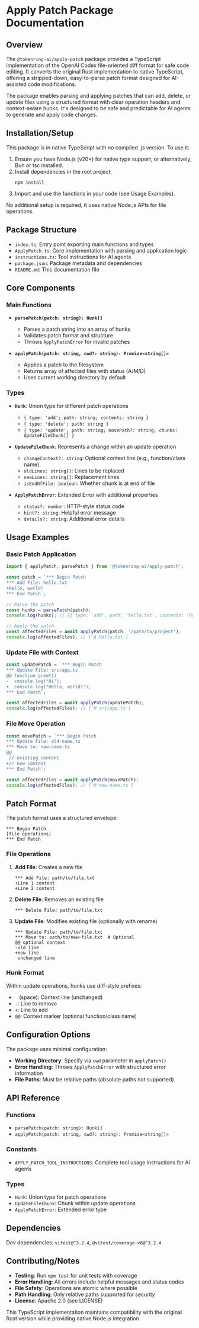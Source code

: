 # Apply Patch Package Documentation

## Overview

The `@tokenring-ai/apply-patch` package provides a TypeScript implementation of the OpenAI Codex file-oriented diff format for safe code editing. It converts the original Rust implementation to native TypeScript, offering a stripped-down, easy-to-parse patch format designed for AI-assisted code modifications.

The package enables parsing and applying patches that can add, delete, or update files using a structured format with clear operation headers and context-aware hunks. It's designed to be safe and predictable for AI agents to generate and apply code changes.

## Installation/Setup

This package is in native TypeScript with no compiled .js version. To use it:

1. Ensure you have Node.js (v20+) for native type support, or alternatively, Bun or tsc installed.
2. Install dependencies in the root project:
   ```
   npm install
   ```
3. Import and use the functions in your code (see Usage Examples).

No additional setup is required; it uses native Node.js APIs for file operations.

## Package Structure

- `index.ts`: Entry point exporting main functions and types
- `ApplyPatch.ts`: Core implementation with parsing and application logic
- `instructions.ts`: Tool instructions for AI agents
- `package.json`: Package metadata and dependencies
- `README.md`: This documentation file

## Core Components

### Main Functions

- **`parsePatch(patch: string): Hunk[]`**
  - Parses a patch string into an array of hunks
  - Validates patch format and structure
  - Throws `ApplyPatchError` for invalid patches

- **`applyPatch(patch: string, cwd?: string): Promise<string[]>`**
  - Applies a patch to the filesystem
  - Returns array of affected files with status (A/M/D)
  - Uses current working directory by default

### Types

- **`Hunk`**: Union type for different patch operations
  - `{ type: 'add'; path: string; contents: string }`
  - `{ type: 'delete'; path: string }`
  - `{ type: 'update'; path: string; movePath?: string; chunks: UpdateFileChunk[] }`

- **`UpdateFileChunk`**: Represents a change within an update operation
  - `changeContext?: string`: Optional context line (e.g., function/class name)
  - `oldLines: string[]`: Lines to be replaced
  - `newLines: string[]`: Replacement lines
  - `isEndOfFile: boolean`: Whether chunk is at end of file

- **`ApplyPatchError`**: Extended Error with additional properties
  - `status?: number`: HTTP-style status code
  - `hint?: string`: Helpful error message
  - `details?: string`: Additional error details

## Usage Examples

### Basic Patch Application

```typescript
import { applyPatch, parsePatch } from '@tokenring-ai/apply-patch';

const patch = `*** Begin Patch
*** Add File: hello.txt
+Hello, world!
*** End Patch`;

// Parse the patch
const hunks = parsePatch(patch);
console.log(hunks); // [{ type: 'add', path: 'hello.txt', contents: 'Hello, world!\n' }]

// Apply the patch
const affectedFiles = await applyPatch(patch, '/path/to/project');
console.log(affectedFiles); // ['A hello.txt']
```

### Update File with Context

```typescript
const updatePatch = `*** Begin Patch
*** Update File: src/app.ts
@@ function greet()
-  console.log("Hi");
+  console.log("Hello, world!");
*** End Patch`;

const affectedFiles = await applyPatch(updatePatch);
console.log(affectedFiles); // ['M src/app.ts']
```

### File Move Operation

```typescript
const movePatch = `*** Begin Patch
*** Update File: old-name.ts
*** Move to: new-name.ts
@@
 // existing content
+// new content
*** End Patch`;

const affectedFiles = await applyPatch(movePatch);
console.log(affectedFiles); // ['M new-name.ts']
```

## Patch Format

The patch format uses a structured envelope:

```
*** Begin Patch
[file operations]
*** End Patch
```

### File Operations

1. **Add File**: Creates a new file
   ```
   *** Add File: path/to/file.txt
   +Line 1 content
   +Line 2 content
   ```

2. **Delete File**: Removes an existing file
   ```
   *** Delete File: path/to/file.txt
   ```

3. **Update File**: Modifies existing file (optionally with rename)
   ```
   *** Update File: path/to/file.txt
   *** Move to: path/to/new-file.txt  # Optional
   @@ optional context
   -old line
   +new line
    unchanged line
   ```

### Hunk Format

Within update operations, hunks use diff-style prefixes:
- ` ` (space): Context line (unchanged)
- `-`: Line to remove
- `+`: Line to add
- `@@`: Context marker (optional function/class name)

## Configuration Options

The package uses minimal configuration:

- **Working Directory**: Specify via `cwd` parameter in `applyPatch()`
- **Error Handling**: Throws `ApplyPatchError` with structured error information
- **File Paths**: Must be relative paths (absolute paths not supported)

## API Reference

### Functions

- `parsePatch(patch: string): Hunk[]`
- `applyPatch(patch: string, cwd?: string): Promise<string[]>`

### Constants

- `APPLY_PATCH_TOOL_INSTRUCTIONS`: Complete tool usage instructions for AI agents

### Types

- `Hunk`: Union type for patch operations
- `UpdateFileChunk`: Chunk within update operations
- `ApplyPatchError`: Extended error type

## Dependencies

Dev dependencies: `vitest@^3.2.4`, `@vitest/coverage-v8@^3.2.4`

## Contributing/Notes

- **Testing**: Run `npm test` for unit tests with coverage
- **Error Handling**: All errors include helpful messages and status codes
- **File Safety**: Operations are atomic where possible
- **Path Handling**: Only relative paths supported for security
- **License**: Apache 2.0 (see LICENSE)

This TypeScript implementation maintains compatibility with the original Rust version while providing native Node.js integration
